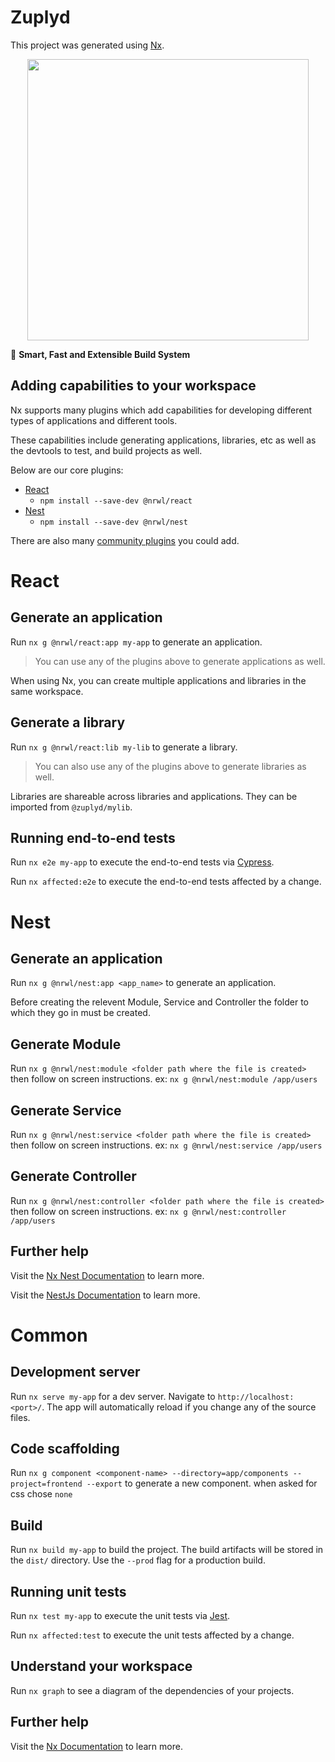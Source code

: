 

# Zuplyd

This project was generated using [Nx](https://nx.dev).

<p style="text-align: center;"><img src="https://raw.githubusercontent.com/nrwl/nx/master/images/nx-logo.png" width="450"></p>

🔎 **Smart, Fast and Extensible Build System**

## Adding capabilities to your workspace

Nx supports many plugins which add capabilities for developing different types of applications and different tools.

These capabilities include generating applications, libraries, etc as well as the devtools to test, and build projects as well.

Below are our core plugins:

- [React](https://reactjs.org)
  - `npm install --save-dev @nrwl/react`
- [Nest](https://nestjs.com)
  - `npm install --save-dev @nrwl/nest`


There are also many [community plugins](https://nx.dev/community) you could add.

# React

## Generate an application

Run `nx g @nrwl/react:app my-app` to generate an application.

> You can use any of the plugins above to generate applications as well.

When using Nx, you can create multiple applications and libraries in the same workspace.

## Generate a library

Run `nx g @nrwl/react:lib my-lib` to generate a library.

> You can also use any of the plugins above to generate libraries as well.

Libraries are shareable across libraries and applications. They can be imported from `@zuplyd/mylib`.

## Running end-to-end tests

Run `nx e2e my-app` to execute the end-to-end tests via [Cypress](https://www.cypress.io).

Run `nx affected:e2e` to execute the end-to-end tests affected by a change.


# Nest

## Generate an application

Run `nx g @nrwl/nest:app <app_name>` to generate an application.


Before creating the relevent Module, Service and Controller the folder to which they go in must be created.
## Generate Module
Run `nx g @nrwl/nest:module <folder path where the file is created>` then follow on screen instructions.
ex: `nx g @nrwl/nest:module /app/users`

## Generate Service
Run `nx g @nrwl/nest:service <folder path where the file is created>` then follow on screen instructions.
ex: `nx g @nrwl/nest:service /app/users`

## Generate Controller
Run `nx g @nrwl/nest:controller <folder path where the file is created>` then follow on screen instructions.
ex: `nx g @nrwl/nest:controller /app/users`


## Further help

Visit the [Nx Nest Documentation](https://nx.dev/packages/nest) to learn more.

Visit the [NestJs Documentation](https://docs.nestjs.com/) to learn more.

# Common

## Development server

Run `nx serve my-app` for a dev server. Navigate to `http://localhost:<port>/`. The app will automatically reload if you change any of the source files.

## Code scaffolding

Run `nx g component <component-name> --directory=app/components --project=frontend --export` to generate a new component.
when asked for css chose `none`

## Build

Run `nx build my-app` to build the project. The build artifacts will be stored in the `dist/` directory. Use the `--prod` flag for a production build.

## Running unit tests

Run `nx test my-app` to execute the unit tests via [Jest](https://jestjs.io).

Run `nx affected:test` to execute the unit tests affected by a change.

## Understand your workspace

Run `nx graph` to see a diagram of the dependencies of your projects.

## Further help

Visit the [Nx Documentation](https://nx.dev) to learn more.



